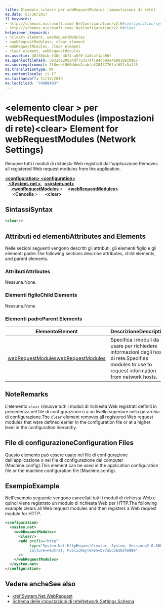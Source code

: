 ```yaml
---
title: Elemento <clear> per webRequestModules (impostazioni di rete)
ms.date: 03/30/2017
f1_keywords:
- http://schemas.microsoft.com/.NetConfiguration/v2.0#configuration/system.net/webRequestModules/clear
- http://schemas.microsoft.com/.NetConfiguration/v2.0#clear
helpviewer_keywords:
- <clear> element, webRequestModules
- <webRequestModules>, clear element
- webRequestModules, clear element
- clear element, webRequestModules
ms.assetid: 48f38bcb-f30c-4b74-a8f0-1a3caf1aa96f
ms.openlocfilehash: 5832d120824df75d374fc94cb0aa4e08189cb965
ms.sourcegitcommit: 7f8eeef060ddeb2cabfa52843776faf652c5a1f5
ms.translationtype: MT
ms.contentlocale: it-IT
ms.lasthandoff: 11/14/2019
ms.locfileid: "74088493"
---
```

# <a name="clear-element-for-webrequestmodules-network-settings"></a><span data-ttu-id="68c22-102">\<elemento clear > per webRequestModules (impostazioni di rete)</span><span class="sxs-lookup"><span data-stu-id="68c22-102">\<clear> Element for webRequestModules (Network Settings)</span></span>
<span data-ttu-id="68c22-103">Rimuove tutti i moduli di richiesta Web registrati dall'applicazione.</span><span class="sxs-lookup"><span data-stu-id="68c22-103">Removes all registered Web request modules from the application.</span></span>  

<span data-ttu-id="68c22-104">[ **\<configuration>** ](../configuration-element.md)</span><span class="sxs-lookup"><span data-stu-id="68c22-104">[**\<configuration>**](../configuration-element.md)</span></span>\
<span data-ttu-id="68c22-105">&nbsp;&nbsp;[ **\<System. net >** ](system-net-element-network-settings.md)</span><span class="sxs-lookup"><span data-stu-id="68c22-105">&nbsp;&nbsp;[**\<system.net>**](system-net-element-network-settings.md)</span></span>\
<span data-ttu-id="68c22-106">&nbsp;&nbsp;&nbsp;&nbsp;[ **\<webRequestModules**](webrequestmodules-element-network-settings.md) ></span><span class="sxs-lookup"><span data-stu-id="68c22-106">&nbsp;&nbsp;&nbsp;&nbsp;[**\<webRequestModules>**](webrequestmodules-element-network-settings.md)</span></span>\
<span data-ttu-id="68c22-107">&nbsp;&nbsp;&nbsp;&nbsp;&nbsp;&nbsp;\<**Cancella** ></span><span class="sxs-lookup"><span data-stu-id="68c22-107">&nbsp;&nbsp;&nbsp;&nbsp;&nbsp;&nbsp;**\<clear>**</span></span>

## <a name="syntax"></a><span data-ttu-id="68c22-108">Sintassi</span><span class="sxs-lookup"><span data-stu-id="68c22-108">Syntax</span></span>  
  
```xml  
<clear/>  
```  
  
## <a name="attributes-and-elements"></a><span data-ttu-id="68c22-109">Attributi ed elementi</span><span class="sxs-lookup"><span data-stu-id="68c22-109">Attributes and Elements</span></span>  
 <span data-ttu-id="68c22-110">Nelle sezioni seguenti vengono descritti gli attributi, gli elementi figlio e gli elementi padre.</span><span class="sxs-lookup"><span data-stu-id="68c22-110">The following sections describe attributes, child elements, and parent elements.</span></span>  
  
### <a name="attributes"></a><span data-ttu-id="68c22-111">Attributi</span><span class="sxs-lookup"><span data-stu-id="68c22-111">Attributes</span></span>  
 <span data-ttu-id="68c22-112">Nessuna.</span><span class="sxs-lookup"><span data-stu-id="68c22-112">None.</span></span>  
  
### <a name="child-elements"></a><span data-ttu-id="68c22-113">Elementi figlio</span><span class="sxs-lookup"><span data-stu-id="68c22-113">Child Elements</span></span>  
 <span data-ttu-id="68c22-114">Nessuna.</span><span class="sxs-lookup"><span data-stu-id="68c22-114">None.</span></span>  
  
### <a name="parent-elements"></a><span data-ttu-id="68c22-115">Elementi padre</span><span class="sxs-lookup"><span data-stu-id="68c22-115">Parent Elements</span></span>  
  
|<span data-ttu-id="68c22-116">**Elemento**</span><span class="sxs-lookup"><span data-stu-id="68c22-116">**Element**</span></span>|<span data-ttu-id="68c22-117">**Descrizione**</span><span class="sxs-lookup"><span data-stu-id="68c22-117">**Description**</span></span>|  
|-----------------|---------------------|  
|[<span data-ttu-id="68c22-118">webRequestModules</span><span class="sxs-lookup"><span data-stu-id="68c22-118">webRequestModules</span></span>](webrequestmodules-element-network-settings.md)|<span data-ttu-id="68c22-119">Specifica i moduli da usare per richiedere informazioni dagli host di rete.</span><span class="sxs-lookup"><span data-stu-id="68c22-119">Specifies modules to use to request information from network hosts.</span></span>|  
  
## <a name="remarks"></a><span data-ttu-id="68c22-120">Note</span><span class="sxs-lookup"><span data-stu-id="68c22-120">Remarks</span></span>  
 <span data-ttu-id="68c22-121">L'elemento `clear` rimuove tutti i moduli di richiesta Web registrati definiti in precedenza nel file di configurazione o a un livello superiore nella gerarchia di configurazione.</span><span class="sxs-lookup"><span data-stu-id="68c22-121">The `clear` element removes all registered Web request modules that were defined earlier in the configuration file or at a higher level in the configuration hierarchy.</span></span>  
  
## <a name="configuration-files"></a><span data-ttu-id="68c22-122">File di configurazione</span><span class="sxs-lookup"><span data-stu-id="68c22-122">Configuration Files</span></span>  
 <span data-ttu-id="68c22-123">Questo elemento può essere usato nel file di configurazione dell'applicazione o nel file di configurazione del computer (Machine.config).</span><span class="sxs-lookup"><span data-stu-id="68c22-123">This element can be used in the application configuration file or the machine configuration file (Machine.config).</span></span>  
  
## <a name="example"></a><span data-ttu-id="68c22-124">Esempio</span><span class="sxs-lookup"><span data-stu-id="68c22-124">Example</span></span>  
 <span data-ttu-id="68c22-125">Nell'esempio seguente vengono cancellati tutti i moduli di richiesta Web e quindi viene registrato un modulo di richiesta Web per HTTP.</span><span class="sxs-lookup"><span data-stu-id="68c22-125">The following example clears all Web request modules and then registers a Web request module for HTTP.</span></span>  
  
```xml  
<configuration>  
  <system.net>  
    <webRequestModules>  
      <clear/>  
      <add prefix="http"  
           type="System.Net.HttpRequestCreator, System, Version=2.0.3600.0,  
           Culture=neutral, PublicKeyToken=b77a5c561934e089"  
      />  
    </webRequestModules>  
  </system.net>  
</configuration>  
```  
  
## <a name="see-also"></a><span data-ttu-id="68c22-126">Vedere anche</span><span class="sxs-lookup"><span data-stu-id="68c22-126">See also</span></span>

- <xref:System.Net.WebRequest>
- [<span data-ttu-id="68c22-127">Schema delle impostazioni di rete</span><span class="sxs-lookup"><span data-stu-id="68c22-127">Network Settings Schema</span></span>](index.md)
